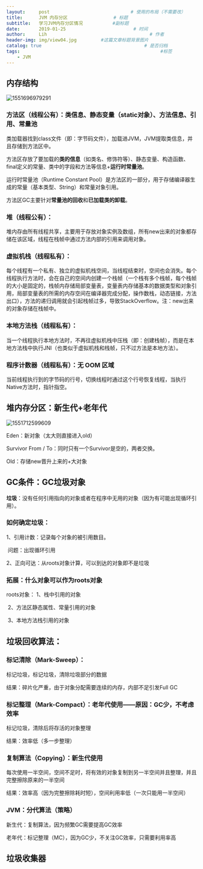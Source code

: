 ```yaml
---
layout:     post   			                  # 使用的布局（不需要改）
title:      JVM 内存分区                 # 标题 
subtitle:   学习JVM内存分区情况           #副标题
date:       2019-01-25 				           # 时间
author:     Lih 						             # 作者
header-img: img/view04.jpg 	       #这篇文章标题背景图片
catalog: true 						               # 是否归档
tags:								                     #标签
    - JVM
---
```


##  内存结构

![1551696979291](C:\Users\lihang\Desktop\专项\1551696979291.png)	

### 方法区（线程公有）：类信息、静态变量（static对象）、方法信息、引用、常量池

类加载器找到class文件（即：字节码文件），加载进JVM，JVM提取类信息，并且存储到方法区中。

方法区存放了要加载的**类的信息**（如类名、修饰符等）、静态变量、构造函数、final定义的常量、类中的字段和方法等信息+**运行时常量池**。

运行时常量池（Runtime Constant Pool）是方法区的一部分，用于存储编译器生成的常量（基本类型、String）和常量对象引用。

方法区GC主要针对**常量池的回收**和**已加载类的卸载**。

### 堆（线程公有）：

堆内存由所有线程共享，主要用于存放对象实例及数组，所有new出来的对象都存储在该区域，线程在栈帧中通过方法内部的引用来调用对象。

### 虚拟机栈（线程私有）：

每个线程有一个私有、独立的虚拟机栈空间，当线程结束时，空间也会消失。每个线程执行方法时，会在自己的空间内创建一个栈帧（一个栈有多个栈帧，每个栈帧的大小是固定的，栈帧内存储局部变量表，变量表内存储基本的数据类型和对象引用，局部变量表的所需的内存空间在编译器完成分配，操作数栈，动态链接，方法出口），方法的递归调用就会引起栈帧过多，导致StackOverflow。注：new出来的对象存储在栈帧中。

### 本地方法栈（线程私有）：

当一个线程执行本地方法时，不再往虚拟机栈中压栈（即：创建栈帧），而是在本地方法栈中执行JNI（也类似于虚拟机栈和栈帧，只不过方法是本地方法）。

### 程序计数器（线程私有）：无 OOM 区域

当前线程执行到的字节码的行号，切换线程时通过这个行号恢复线程，当执行Native方法时，指针指空。

## 堆内存分区：新生代+老年代

![1551712599609](C:\Users\lihang\Desktop\专项\1551712599609.png)

Eden：新对象（太大则直接进入old）

Survivor From / To：同时只有一个Survivor是空的，两者交换。

Old：存储new晋升上来的+大对象

## GC条件：GC垃圾对象

**垃圾**：没有任何引用指向的对象或者在程序中无用的对象（因为有可能出现循环引用）。

### 如何确定垃圾：

1、引用计数：记录每个对象的被引用数目。

​	问题：出现循环引用

2、正向可达：从roots对象计算，可以到达的对象即不是垃圾

### 拓展：什么对象可以作为roots对象

roots对象： 1、栈中引用的对象

​                    2、方法区静态属性、常量引用的对象

​                    3、本地方法栈引用的对象

## 垃圾回收算法：

### 标记清除（Mark-Sweep）：

标记垃圾，标记垃圾，清除垃圾部分的数据

结果：碎片化严重，由于对象分配需要连续的内存，内部不足引发Full GC

### 标记整理（Mark-Compact）：老年代使用——原因：GC少，不考虑效率

标记垃圾，清除后将存活的对象整理

结果：效率低（多一步整理）

### 复制算法（Copying）：新生代使用

每次使用一半空间，空间不足时，将有效的对象复制到另一半空间并且整理，并且完整擦除原来的一半空间

结果：效率高（因为完整擦除耗时短），空间利用率低（一次只能用一半空间）

### JVM：分代算法（策略）

新生代：复制算法，因为频繁GC需要提高GC效率

老年代：标记整理（MC），因为GC少，不关注GC效率，只需要利用率高

## 垃圾收集器